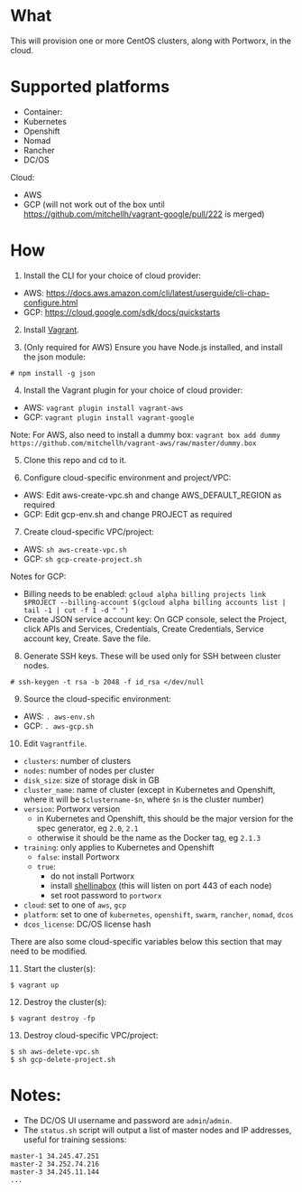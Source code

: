 # What

This will provision one or more CentOS clusters, along with Portworx, in the cloud.

# Supported platforms
 * Container:
 * Kubernetes
 * Openshift
 * Nomad
 * Rancher
 * DC/OS

Cloud:
 * AWS
 * GCP (will not work out of the box until https://github.com/mitchellh/vagrant-google/pull/222 is merged)

# How

1. Install the CLI for your choice of cloud provider:
 * AWS: https://docs.aws.amazon.com/cli/latest/userguide/cli-chap-configure.html
 * GCP: https://cloud.google.com/sdk/docs/quickstarts

2. Install [Vagrant](https://www.vagrantup.com/downloads.html).

3. (Only required for AWS) Ensure you have Node.js installed, and install the json module:
```
# npm install -g json
```

4. Install the Vagrant plugin for your choice of cloud provider:
 * AWS: `vagrant plugin install vagrant-aws`
 * GCP: `vagrant plugin install vagrant-google`

Note: For AWS, also need to install a dummy box: `vagrant box add dummy https://github.com/mitchellh/vagrant-aws/raw/master/dummy.box`

5. Clone this repo and cd to it.

6. Configure cloud-specific environment and project/VPC:
 * AWS: Edit aws-create-vpc.sh and change AWS_DEFAULT_REGION as required
 * GCP: Edit gcp-env.sh and change PROJECT as required

7. Create cloud-specific VPC/project:
 * AWS: `sh aws-create-vpc.sh`
 * GCP: `sh gcp-create-project.sh`

Notes for GCP:
 * Billing needs to be enabled: `gcloud alpha billing projects link $PROJECT --billing-account $(gcloud alpha billing accounts list | tail -1 | cut -f 1 -d " ")`
 * Create JSON service account key: On GCP console, select the Project, click APIs and Services, Credentials, Create Credentials, Service account key, Create. Save the file.

8. Generate SSH keys. These will be used only for SSH between cluster nodes.
```
# ssh-keygen -t rsa -b 2048 -f id_rsa </dev/null
```

9. Source the cloud-specific environment:
 * AWS: `. aws-env.sh`
 * GCP: `. aws-gcp.sh`

10. Edit `Vagrantfile`.
 * `clusters`: number of clusters
 * `nodes`: number of nodes per cluster
 * `disk_size`: size of storage disk in GB
 * `cluster_name`: name of cluster (except in Kubernetes and Openshift, where it will be `$clustername-$n`, where `$n` is the cluster number)
 * `version`: Portworx version
   * in Kubernetes and Openshift, this should be the major version for the spec generator, eg `2.0`, `2.1`
   * otherwise it should be the name as the Docker tag, eg `2.1.3`
 * `training`: only applies to Kubernetes and Openshift
   * `false`: install Portworx
   * `true`:
     * do not install Portworx
     * install [shellinabox](https://github.com/shellinabox/shellinabox) (this will listen on port 443 of each node)
     * set root password to `portworx`
 * `cloud`: set to one of `aws`, `gcp`
 * `platform`: set to one of `kubernetes`, `openshift`, `swarm`, `rancher`, `nomad`, `dcos`
 * `dcos_license`: DC/OS license hash

There are also some cloud-specific variables below this section that may need to be modified.

11. Start the cluster(s):
```
$ vagrant up
```

12. Destroy the cluster(s):
```
$ vagrant destroy -fp
```

13. Destroy cloud-specific VPC/project:
```
$ sh aws-delete-vpc.sh
$ sh gcp-delete-project.sh
```

# Notes:
 * The DC/OS UI username and password are `admin`/`admin`.
 * The `status.sh` script will output a list of master nodes and IP addresses, useful for training sessions:
```# sh status.sh
master-1 34.245.47.251
master-2 34.252.74.216
master-3 34.245.11.144
...
```
